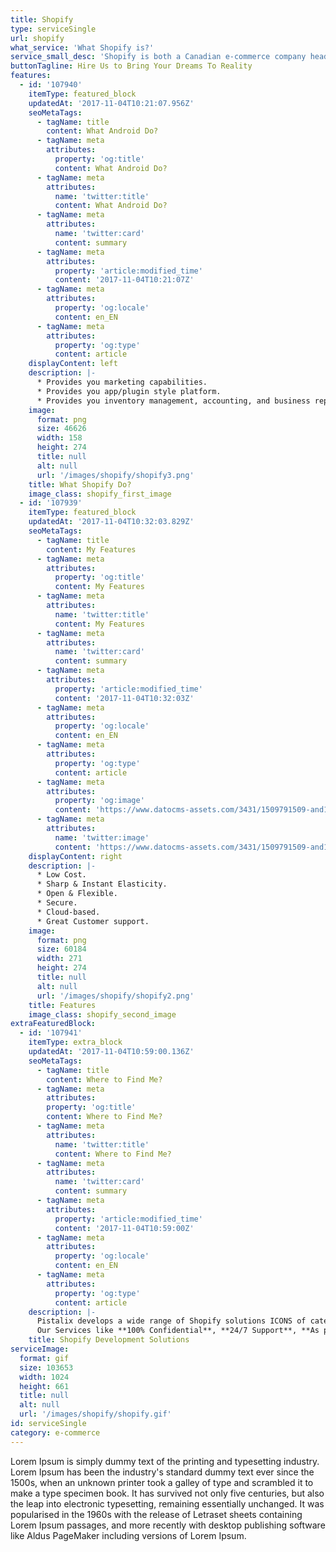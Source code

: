 ```yaml
---
title: Shopify
type: serviceSingle
url: shopify
what_service: 'What Shopify is?'
service_small_desc: 'Shopify is both a Canadian e-commerce company headquartered in Ottawa, Ontario and the name of its computer software platform for online stores and retail point-of-sale systems. The Shopify company was founded in 2004, and its software platform was initially based on earlier software written by its founders for their online snowboard store. Shopify is a fully hosted e-commerce platform that allows you to download apps and create websites that sell online products with minimal activities.This means you no longer have to have separate website hosting, payment integrations and website content management systems. Shopify will do it all for you! You just need to drive customers to your website and find your products and service to sell!'
buttonTagline: Hire Us to Bring Your Dreams To Reality
features:
  - id: '107940'
    itemType: featured_block
    updatedAt: '2017-11-04T10:21:07.956Z'
    seoMetaTags:
      - tagName: title
        content: What Android Do?
      - tagName: meta
        attributes:
          property: 'og:title'
          content: What Android Do?
      - tagName: meta
        attributes:
          name: 'twitter:title'
          content: What Android Do?
      - tagName: meta
        attributes:
          name: 'twitter:card'
          content: summary
      - tagName: meta
        attributes:
          property: 'article:modified_time'
          content: '2017-11-04T10:21:07Z'
      - tagName: meta
        attributes:
          property: 'og:locale'
          content: en_EN
      - tagName: meta
        attributes:
          property: 'og:type'
          content: article
    displayContent: left
    description: |-
      * Provides you marketing capabilities.
      * Provides you app/plugin style platform.
      * Provides you inventory management, accounting, and business reporting.
    image:
      format: png
      size: 46626
      width: 158
      height: 274
      title: null
      alt: null
      url: '/images/shopify/shopify3.png'
    title: What Shopify Do?
    image_class: shopify_first_image
  - id: '107939'
    itemType: featured_block
    updatedAt: '2017-11-04T10:32:03.829Z'
    seoMetaTags:
      - tagName: title
        content: My Features
      - tagName: meta
        attributes:
          property: 'og:title'
          content: My Features
      - tagName: meta
        attributes:
          name: 'twitter:title'
          content: My Features
      - tagName: meta
        attributes:
          name: 'twitter:card'
          content: summary
      - tagName: meta
        attributes:
          property: 'article:modified_time'
          content: '2017-11-04T10:32:03Z'
      - tagName: meta
        attributes:
          property: 'og:locale'
          content: en_EN
      - tagName: meta
        attributes:
          property: 'og:type'
          content: article
      - tagName: meta
        attributes:
          property: 'og:image'
          content: 'https://www.datocms-assets.com/3431/1509791509-and1-1.png?'
      - tagName: meta
        attributes:
          name: 'twitter:image'
          content: 'https://www.datocms-assets.com/3431/1509791509-and1-1.png?'
    displayContent: right
    description: |-
      * Low Cost.
      * Sharp & Instant Elasticity.
      * Open & Flexible.
      * Secure.
      * Cloud-based.
      * Great Customer support.
    image:
      format: png
      size: 60184
      width: 271
      height: 274
      title: null
      alt: null
      url: '/images/shopify/shopify2.png'
    title: Features
    image_class: shopify_second_image
extraFeaturedBlock:
  - id: '107941'
    itemType: extra_block
    updatedAt: '2017-11-04T10:59:00.136Z'
    seoMetaTags:
      - tagName: title
        content: Where to Find Me?
      - tagName: meta
        attributes:
        property: 'og:title'
        content: Where to Find Me?
      - tagName: meta
        attributes:
          name: 'twitter:title'
          content: Where to Find Me?
      - tagName: meta
        attributes:
          name: 'twitter:card'
          content: summary
      - tagName: meta
        attributes:
          property: 'article:modified_time'
          content: '2017-11-04T10:59:00Z'
      - tagName: meta
        attributes:
          property: 'og:locale'
          content: en_EN
      - tagName: meta
        attributes:
          property: 'og:type'
          content: article
    description: |-
      Pistalix develops a wide range of Shopify solutions ICONS of categories (like games, social network, health, travel, etc.)
      Our Services like **100% Confidential**, **24/7 Support**, **As per your dreams**, **Affordable Services**, **Services for Multiple Devices** and **Persistent Client Interaction**
    title: Shopify Development Solutions
serviceImage:
  format: gif
  size: 103653
  width: 1024
  height: 661
  title: null
  alt: null
  url: '/images/shopify/shopify.gif'
id: serviceSingle
category: e-commerce
---
```


Lorem Ipsum is simply dummy text of the printing and typesetting industry. Lorem Ipsum has been the industry's standard dummy text ever since the 1500s, when an unknown printer took a galley of type and scrambled it to make a type specimen book. It has survived not only five centuries, but also the leap into electronic typesetting, remaining essentially unchanged. It was popularised in the 1960s with the release of Letraset sheets containing Lorem Ipsum passages, and more recently with desktop publishing software like Aldus PageMaker including versions of Lorem Ipsum.

